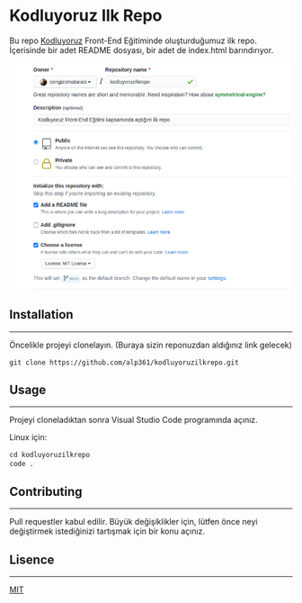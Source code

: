# Kodluyoruz Ilk Repo
Bu repo [Kodluyoruz](https://kodluyoruz.org) Front-End Eğitiminde oluşturduğumuz ilk repo. İçerisinde bir adet README dosyası, bir adet de index.html barındırıyor.


![ilk repo](https://raw.githubusercontent.com/Kodluyoruz/taskforce/main/git/odev1/figures/github.png)


## Installation
***
Öncelikle projeyi clonelayın. (Buraya sizin reponuzdan aldığınız link gelecek)

```
git clone https://github.com/alp361/kodluyoruzilkrepo.git
```
 
 ## Usage
 ***
Projeyi cloneladıktan sonra Visual Studio Code programında açınız.

Linux için:

```
cd kodluyoruzilkrepo
code .
```

## Contributing
***
Pull requestler kabul edilir. Büyük değişiklikler için, lütfen önce neyi değiştirmek istediğinizi tartışmak için bir konu açınız.

## Lisence
***
[MIT](https://choosealicense.com/licenses/mit/)

